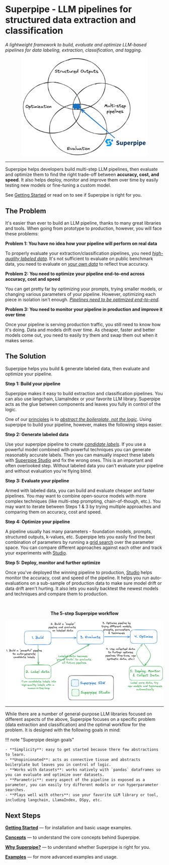 # Superpipe - LLM pipelines for structured data extraction and classification

_A lightweight framework to build, evaluate and optimize LLM-based pipelines for data labeling, extraction, classification, and tagging._

<p align="center"><img src="./assets/superpipe_venn.png" style="width: 400px;" /></p>

<hr>

Superpipe helps developers build multi-step LLM pipelines, then evaluate and optimize them to find the right trade-off between **accuracy, cost, and speed**. It also helps deploy, monitor and improve them over time by easily testing new models or fine-tuning a custom model.

See [Getting Started](./start) or read on to see if Superpipe is right for you.

## The Problem

It's easier than ever to build an LLM pipeline, thanks to many great libraries and tools. When going from prototype to production, however, you will face these problems:

**Problem 1: You have no idea how your pipeline will perform on real data**

To properly evaluate your extraction/classification pipelines, you need <u>_high-quality labeled data_</u>. It's not sufficient to evaluate on public benchmark data, you need to evaluate on <u>_your own data_</u> to reflect true accuracy.

**Problem 2: You need to optimize your pipeline end-to-end across accuracy, cost and speed**

You can get pretty far by optimizing your prompts, trying smaller models, or changing various parameters of your pipeline. However, optimizing each piece in isolation isn't enough. <u>_Pipelines need to be optimized end-to-end_</u>.

**Problem 3: You need to monitor your pipeline in production and improve it over time**

Once your pipeline is serving production traffic, you still need to know how it's doing. Data and models drift over time. As cheaper, faster and better models come out, you need to easily try them and swap them out when it makes sense.

## The Solution

Superpipe helps you build & generate labeled data, then evaluate and optimize your pipeline.

**Step 1: Build your pipeline**

Superpipe makes it easy to build extraction and classification pipelines. You can also use langchain, LlamaIndex or your favorite LLM library. Superpipe acts as the glue between components and leaves you fully in control of the logic.

One of our [principles](./principles) is to <u>_abstract the boilerplate, not the logic_</u>. Using superpipe to build your pipeline, however, makes the following steps easier.

**Step 2: Generate labeled data**

Use your superpipe pipeline to create <u>_candidate labels_</u>. If you use a powerful model combined with powerful techniques you can generate reasonably accurate labels. Then you can manually inspect these labels with [Superpipe Studio](./studio) and fix the wrong ones. This is an important and often overlooked step. Without labeled data you can't evaluate your pipeline and without evaluation you're flying blind.

**Step 3: Evaluate your pipeline**

Armed with labeled data, you can build and evaluate cheaper and faster pipelines. You may want to combine open-source models with more complex techniques (like multi-step prompting, chain-of-though, etc.). You may want to iterate between Steps 1 & 3 by trying multiple approaches and comparing them on accuracy, cost and speed.

**Step 4: Optimize your pipeline**

A pipeline usually has many parameters - foundation models, prompts, structured outputs, k-values, etc. Superpipe lets you easily find the best combination of parameters by running a [grid search](./using/grid_search) over the parameter space. You can compare different approaches against each other and track your experiments with [Studio](./studio).

**Step 5: Deploy, monitor and further optimize**

Once you've deployed the winning pipeline to production, [Studio](./studio) helps monitor the accuracy, cost and speed of the pipeline. It helps you run auto-evaluations on a sub-sample of production data to make sure model drift or data drift aren't hurting. It also lets you easily backtest the newest models and techniques and compare them to production.

<br>
<p align="center"><b>The 5-step Superpipe workflow</b></p>
<p align="center"><img src="./overview.png" style="width: 800px;" /></p>

<hr>

While there are a number of general-purpose LLM libraries focused on different aspects of the above, Superpipe focuses on a specific problem (data extraction and classification) and the optimal workflow for the problem. It is designed with the following goals in mind:

!!! note "Superpipe design goals"

    - **Simplicity**: easy to get started because there few abstractions to learn.
    - **Unopinionated**: acts as connective tissue and abstracts boilerplate but leaves you in control of logic.
    - **Works with datasets**: works natively with `pandas` dataframes so you can evaluate and optimize over datasets.
    - **Parametric**: every aspect of the pipeline is exposed as a parameter, you can easily try different models or run hyperparameter searches.
    - **Plays well with others**: use your favorite LLM library or tool, including langchain, LlamaIndex, DSpy, etc.

## Next Steps

[**Getting Started**](./start) &mdash; for installation and basic usage examples.

[**Concepts**](./concepts) &mdash; to understand the core concepts behind Superpipe.

[**Why Superpipe?**](./why) &mdash; to understand whether Superpipe is right for you.

[**Examples**](./examples) &mdash; for more advanced examples and usage.
